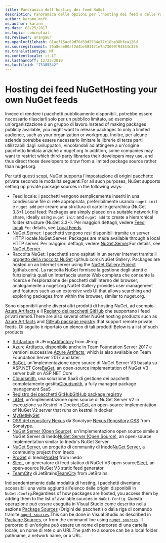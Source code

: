 ```yaml
---
title: Panoramica dell'hosting dei feed NuGet
description: Panoramica delle opzioni per l'hosting dei feed o delle raccolte di pacchetti NuGet localmente o in remoto.
author: karann-msft
ms.author: karann
ms.date: 08/25/2017
ms.topic: conceptual
ms.reviewer: anangaur
ms.openlocfilehash: 81acf15ac69d78d39d2784e77c18ba38bfea126d
ms.sourcegitcommit: 26a8eae00af2d4be581171e7a73009f94534c336
ms.translationtype: MT
ms.contentlocale: it-IT
ms.lasthandoff: 12/25/2019
ms.locfileid: "75385542"
---
```

# <a name="hosting-your-own-nuget-feeds"></a><span data-ttu-id="6d94c-103">Hosting dei feed NuGet</span><span class="sxs-lookup"><span data-stu-id="6d94c-103">Hosting your own NuGet feeds</span></span>

<span data-ttu-id="6d94c-104">Invece di rendere i pacchetti pubblicamente disponibili, potrebbe essere necessario rilasciarli solo per un pubblico limitato, ad esempio un'organizzazione o un gruppo di lavoro.</span><span class="sxs-lookup"><span data-stu-id="6d94c-104">Instead of making packages publicly available, you might want to release packages to only a limited audience, such as your organization or workgroup.</span></span> <span data-ttu-id="6d94c-105">Inoltre, per alcune aziende potrebbe essere necessario limitare le librerie di terze parti utilizzabili dagli sviluppatori, vincolandoli ad attingere a un'origine pacchetto limitata anziché a nuget.org.</span><span class="sxs-lookup"><span data-stu-id="6d94c-105">In addition, some companies may want to restrict which third-party libraries their developers may use, and thus direct those developers to draw from a limited package source rather than nuget.org.</span></span>

<span data-ttu-id="6d94c-106">Per tutti questi scopi, NuGet supporta l'impostazione di origini pacchetto private secondo le modalità seguenti:</span><span class="sxs-lookup"><span data-stu-id="6d94c-106">For all such purposes, NuGet supports setting up private package sources in the following ways:</span></span>

- <span data-ttu-id="6d94c-107">Feed locale: i pacchetti vengono semplicemente inseriti in una condivisione file di rete appropriata, preferibilmente usando `nuget init` e `nuget add` per creare una struttura di cartelle gerarchica (NuGet 3.3+).</span><span class="sxs-lookup"><span data-stu-id="6d94c-107">Local feed: Packages are simply placed on a suitable network file share, ideally using `nuget init` and `nuget add` to create a hierarchical folder structure (NuGet 3.3+).</span></span> <span data-ttu-id="6d94c-108">Per maggiori dettagli, vedere [Feed locali](../hosting-packages/local-feeds.md).</span><span class="sxs-lookup"><span data-stu-id="6d94c-108">For details, see [Local Feeds](../hosting-packages/local-feeds.md).</span></span>
- <span data-ttu-id="6d94c-109">NuGet.Server: i pacchetti vengono resi disponibili tramite un server HTTP locale.</span><span class="sxs-lookup"><span data-stu-id="6d94c-109">NuGet.Server: Packages are made available through a local HTTP server.</span></span> <span data-ttu-id="6d94c-110">Per maggiori dettagli, vedere [NuGet.Server](../hosting-packages/nuget-server.md).</span><span class="sxs-lookup"><span data-stu-id="6d94c-110">For details, see [NuGet.Server](../hosting-packages/nuget-server.md).</span></span>
- <span data-ttu-id="6d94c-111">Raccolta NuGet: i pacchetti sono ospitati in un server Internet tramite il [progetto della raccolta NuGet](https://github.com/NuGet/NuGetGallery#build-and-run-the-gallery-in-arbitrary-number-easy-steps) (github.com).</span><span class="sxs-lookup"><span data-stu-id="6d94c-111">NuGet Gallery: Packages are hosted on an Internet server using the [NuGet Gallery Project](https://github.com/NuGet/NuGetGallery#build-and-run-the-gallery-in-arbitrary-number-easy-steps) (github.com).</span></span> <span data-ttu-id="6d94c-112">La raccolta NuGet fornisce la gestione degli utenti e funzionalità quali un'interfaccia utente Web completa che consente la ricerca e l'esplorazione dei pacchetti dall'interno del browser, analogamente a nuget.org.</span><span class="sxs-lookup"><span data-stu-id="6d94c-112">NuGet Gallery provides user management and features such as an extensive web UI that allows searching and exploring packages from within the browser, similar to nuget.org.</span></span>

<span data-ttu-id="6d94c-113">Sono disponibili anche diversi altri prodotti di hosting NuGet, ad esempio [Azure Artifacts](https://www.visualstudio.com/docs/package/nuget/publish) e il [Registro dei pacchetti GitHub](https://help.github.com/articles/configuring-nuget-for-use-with-github-package-registry) che supportano i feed privati remoti.</span><span class="sxs-lookup"><span data-stu-id="6d94c-113">There are also several other NuGet hosting products such as [Azure Artifacts](https://www.visualstudio.com/docs/package/nuget/publish) and [GitHub package registry](https://help.github.com/articles/configuring-nuget-for-use-with-github-package-registry) that support remote private feeds.</span></span> <span data-ttu-id="6d94c-114">Di seguito è riportato un elenco di tali prodotti:</span><span class="sxs-lookup"><span data-stu-id="6d94c-114">Below is a list of such products:</span></span>

- <span data-ttu-id="6d94c-115">[Artifactory](https://www.jfrog.com/artifactory/) di JFrog</span><span class="sxs-lookup"><span data-stu-id="6d94c-115">[Artifactory](https://www.jfrog.com/artifactory/) from JFrog.</span></span>
- <span data-ttu-id="6d94c-116">[Azure Artifacts](https://www.visualstudio.com/docs/package/nuget/publish), disponibile anche in Team Foundation Server 2017 e versioni successive.</span><span class="sxs-lookup"><span data-stu-id="6d94c-116">[Azure Artifacts](https://www.visualstudio.com/docs/package/nuget/publish), which is also available on Team Foundation Server 2017 and later.</span></span>
- <span data-ttu-id="6d94c-117">[BaGet](https://github.com/loic-sharma/BaGet), un'implementazione open source di NuGet Server V3 basata su ASP.NET Core</span><span class="sxs-lookup"><span data-stu-id="6d94c-117">[BaGet](https://github.com/loic-sharma/BaGet), an open-source implementation of NuGet V3 server built on ASP.NET Core</span></span>
- <span data-ttu-id="6d94c-118">[Cloudsmith](https://cloudsmith.io/l/nuget-feed/), una soluzione SaaS di gestione dei pacchetti completamente gestita</span><span class="sxs-lookup"><span data-stu-id="6d94c-118">[Cloudsmith](https://cloudsmith.io/l/nuget-feed/), a fully managed package management SaaS</span></span>
- [<span data-ttu-id="6d94c-119">Registro dei pacchetti GitHub</span><span class="sxs-lookup"><span data-stu-id="6d94c-119">GitHub package registry</span></span>](https://help.github.com/articles/configuring-nuget-for-use-with-github-package-registry)
- <span data-ttu-id="6d94c-120">[LiGet](https://github.com/ai-traders/liget), un'implementazione open source di NuGet Server V2 in esecuzione su Kestrel in Docker</span><span class="sxs-lookup"><span data-stu-id="6d94c-120">[LiGet](https://github.com/ai-traders/liget), an open-source implementation of NuGet V2 server that runs on kestrel in docker</span></span>
- [<span data-ttu-id="6d94c-121">MyGet</span><span class="sxs-lookup"><span data-stu-id="6d94c-121">MyGet</span></span>](https://myget.org)
- <span data-ttu-id="6d94c-122">[OSS del repository Nexus](https://www.sonatype.com/nexus-repository-oss) da Sonatype.</span><span class="sxs-lookup"><span data-stu-id="6d94c-122">[Nexus Repository OSS](https://www.sonatype.com/nexus-repository-oss) from Sonatype.</span></span>
- <span data-ttu-id="6d94c-123">[NuGet Server (Open Source)](https://github.com/svenkle/nuget-server), un'implementazione open source simile a NuGet Server di Inedo</span><span class="sxs-lookup"><span data-stu-id="6d94c-123">[NuGet Server (Open Source)](https://github.com/svenkle/nuget-server), an open-source implementation similar to Inedo's NuGet Server</span></span>
- <span data-ttu-id="6d94c-124">[NuGet Server](http://nugetserver.net/), un progetto di community di Inedo</span><span class="sxs-lookup"><span data-stu-id="6d94c-124">[NuGet Server](http://nugetserver.net/), a community project from Inedo</span></span>
- <span data-ttu-id="6d94c-125">[ProGet](https://inedo.com/proget) di Inedo</span><span class="sxs-lookup"><span data-stu-id="6d94c-125">[ProGet](https://inedo.com/proget) from Inedo</span></span>
- <span data-ttu-id="6d94c-126">[Sleet](https://github.com/emgarten/sleet), un generatore di feed statico di NuGet V3 open source</span><span class="sxs-lookup"><span data-stu-id="6d94c-126">[Sleet](https://github.com/emgarten/sleet), an open-source NuGet V3 static feed generator</span></span>
- <span data-ttu-id="6d94c-127">[TeamCity](https://www.jetbrains.com/teamcity/) di JetBrains</span><span class="sxs-lookup"><span data-stu-id="6d94c-127">[TeamCity](https://www.jetbrains.com/teamcity/) from JetBrains.</span></span>

<span data-ttu-id="6d94c-128">Indipendentemente dalla modalità di hosting, i pacchetti diventano accessibili una volta aggiunti all'elenco delle origini disponibili in `NuGet.Config`.</span><span class="sxs-lookup"><span data-stu-id="6d94c-128">Regardless of how packages are hosted, you access them by adding them to the list of available sources in `NuGet.Config`.</span></span> <span data-ttu-id="6d94c-129">Questa operazione può essere eseguita in Visual Studio come descritto nella sezione [Package Sources](../consume-packages/install-use-packages-visual-studio.md#package-sources) (Origini dei pacchetti) o dalla riga di comando tramite [`nuget sources`](../reference/cli-reference/cli-ref-sources.md).</span><span class="sxs-lookup"><span data-stu-id="6d94c-129">This can be done in Visual Studio as described in [Package Sources](../consume-packages/install-use-packages-visual-studio.md#package-sources), or from the command line using [`nuget sources`](../reference/cli-reference/cli-ref-sources.md).</span></span> <span data-ttu-id="6d94c-130">Il percorso di un'origine può essere un nome di percorso di una cartella locale, un nome di rete o un URL.</span><span class="sxs-lookup"><span data-stu-id="6d94c-130">The path to a source can be a local folder pathname, a network name, or a URL.</span></span>

